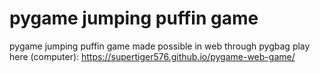 # pygame jumping puffin game
pygame jumping puffin game made possible in web through pygbag
play here (computer):
https://supertiger576.github.io/pygame-web-game/ 
